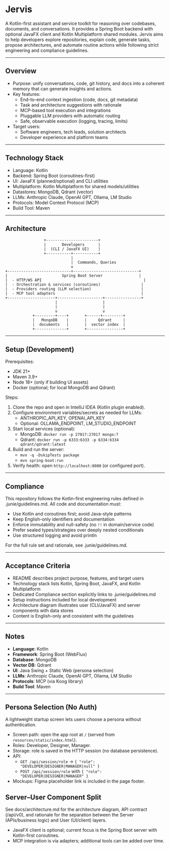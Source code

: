 # Jervis

A Kotlin-first assistant and service toolkit for reasoning over codebases, documents, and conversations. It provides a Spring Boot backend with optional JavaFX client and Kotlin Multiplatform shared modules. Jervis aims to help developers explore repositories, explain code, generate tasks, propose architectures, and automate routine actions while following strict engineering and compliance guidelines.

---

## Overview

- Purpose: unify conversations, code, git history, and docs into a coherent memory that can generate insights and actions.
- Key features:
  - End-to-end context ingestion (code, docs, git metadata)
  - Task and architecture suggestions with rationale
  - MCP-based tool execution and integrations
  - Pluggable LLM providers with automatic routing
  - Safe, observable execution (logging, tracing, limits)
- Target users:
  - Software engineers, tech leads, solution architects
  - Developer experience and platform teams

---

## Technology Stack

- Language: Kotlin
- Backend: Spring Boot (coroutines-first)
- UI: JavaFX (planned/optional) and CLI utilities
- Multiplatform: Kotlin Multiplatform for shared models/utilities
- Datastores: MongoDB, Qdrant (vector)
- LLMs: Anthropic Claude, OpenAI GPT, Ollama, LM Studio
- Protocols: Model Context Protocol (MCP)
- Build Tool: Maven

---

## Architecture

```
                 +-----------------------+
                 |       Developers      |
                 |  (CLI / JavaFX UI)    |
                 +-----------+-----------+
                             |
                             |  Commands, Queries
                             v
+----------------------------+-----------------------------+
|                        Spring Boot Server                |
|  - HTTP/WS API                                             |
|  - Orchestration & services (coroutines)                  |
|  - Providers routing (LLM selection)                      |
|  - MCP tool adapters                                      |
+---------------------+--------------------+----------------+
                      |                    |
                      |                    |
                      v                    v
            +---------+----+       +------+---------+
            |   MongoDB    |       |     Qdrant     |
            |  documents   |       |  vector index  |
            +--------------+       +----------------+
```

---

## Setup (Development)

Prerequisites:
- JDK 21+
- Maven 3.9+
- Node 18+ (only if building UI assets)
- Docker (optional; for local MongoDB and Qdrant)

Steps:
1. Clone the repo and open in IntelliJ IDEA (Kotlin plugin enabled).
2. Configure environment variables/secrets as needed for LLMs:
   - ANTHROPIC_API_KEY, OPENAI_API_KEY
   - Optional: OLLAMA_ENDPOINT, LM_STUDIO_ENDPOINT
3. Start local services (optional):
   - MongoDB: `docker run -p 27017:27017 mongo:7`
   - Qdrant: `docker run -p 6333:6333 -p 6334:6334 qdrant/qdrant:latest`
4. Build and run the server:
   - `mvn -q -DskipTests package`
   - `mvn spring-boot:run`
5. Verify health: open `http://localhost:8080` (or configured port).

---

## Compliance

This repository follows the Kotlin-first engineering rules defined in .junie/guidelines.md. All code and documentation must:
- Use Kotlin and coroutines first; avoid Java-style patterns
- Keep English-only identifiers and documentation
- Enforce immutability and null-safety (no `!!` in domain/service code)
- Prefer sealed types/strategies over deeply nested conditionals
- Use structured logging and avoid println

For the full rule set and rationale, see .junie/guidelines.md.

---

## Acceptance Criteria

- README describes project purpose, features, and target users
- Technology stack lists Kotlin, Spring Boot, JavaFX, and Kotlin Multiplatform
- Dedicated Compliance section explicitly links to .junie/guidelines.md
- Setup instructions included for local development
- Architecture diagram illustrates user (CLI/JavaFX) and server components with data stores
- Content is English-only and consistent with the guidelines

---

## Notes
- **Language**: Kotlin
- **Framework**: Spring Boot (WebFlux)
- **Database**: MongoDB
- **Vector DB**: Qdrant
- **UI**: Java Swing + Static Web (persona selection)
- **LLMs**: Anthropic Claude, OpenAI GPT, Ollama, LM Studio
- **Protocols**: MCP (via Koog library)
- **Build Tool**: Maven

---

## Persona Selection (No Auth)

A lightweight startup screen lets users choose a persona without authentication.

- Screen path: open the app root at `/` (served from `resources/static/index.html`).
- Roles: Developer, Designer, Manager.
- Storage: role is saved in the HTTP session (no database persistence).
- API:
  - `GET /api/session/role` → `{ "role": "DEVELOPER|DESIGNER|MANAGER|null" }`
  - `POST /api/session/role` with `{ "role": "DEVELOPER|DESIGNER|MANAGER" }`
- Mockups: Figma placeholder link is included in the page footer.

## Server–User Component Split

See docs/architecture.md for the architecture diagram, API contract (/api/v0), and rationale for the separation between the Server (APIs/business logic) and User (UI/client) layers.
- JavaFX client is optional; current focus is the Spring Boot server with Kotlin-first coroutines.
- MCP integration is via adapters; additional tools can be added over time.
